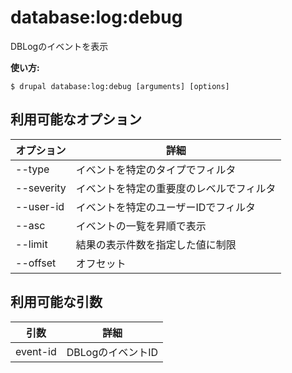# database:log:debug
DBLogのイベントを表示

**使い方:**
```
$ drupal database:log:debug [arguments] [options]
```

## 利用可能なオプション
オプション | 詳細
-------|-------------
--type | イベントを特定のタイプでフィルタ
--severity | イベントを特定の重要度のレベルでフィルタ
--user-id | イベントを特定のユーザーIDでフィルタ
--asc | イベントの一覧を昇順で表示
--limit | 結果の表示件数を指定した値に制限
--offset | オフセット

## 利用可能な引数
引数 | 詳細
---------|-------------
event-id | DBLogのイベントID
